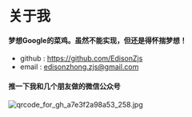 # 关于我


#### 梦想Google的菜鸡。虽然不能实现，但还是得怀揣梦想！



- github : https://github.com/EdisonZjs
- email : edisonzhong.zjs@gmail.com





#### 推一下我和几个朋友做的微信公众号

![qrcode_for_gh_a7e3f2a98a53_258.jpg](https://i.loli.net/2020/01/16/qf8cajohZUMdIsY.jpg)